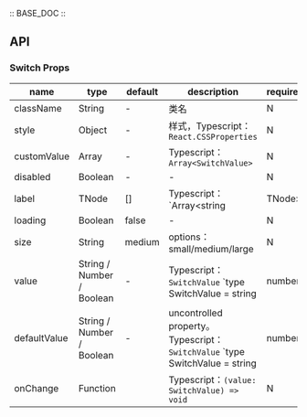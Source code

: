 :: BASE_DOC ::

## API

### Switch Props

name | type | default | description | required
-- | -- | -- | -- | --
className | String | - | 类名 | N
style | Object | - | 样式，Typescript：`React.CSSProperties` | N
customValue | Array | - | Typescript：`Array<SwitchValue>` | N
disabled | Boolean | - | \- | N
label | TNode | [] | Typescript：`Array<string | TNode> | TNode<{ value: SwitchValue }>`。[see more ts definition](https://github.com/Tencent/tdesign-react/blob/develop/src/common.ts) | N
loading | Boolean | false | \- | N
size | String | medium | options：small/medium/large | N
value | String / Number / Boolean | - | Typescript：`SwitchValue` `type SwitchValue = string | number | boolean`。[see more ts definition](https://github.com/Tencent/tdesign-react/blob/develop/src/switch/type.ts) | N
defaultValue | String / Number / Boolean | - | uncontrolled property。Typescript：`SwitchValue` `type SwitchValue = string | number | boolean`。[see more ts definition](https://github.com/Tencent/tdesign-react/blob/develop/src/switch/type.ts) | N
onChange | Function |  | Typescript：`(value: SwitchValue) => void`<br/> | N
